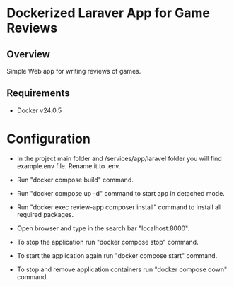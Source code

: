 # Dockerized Laraver App for Game Reviews
 
## Overview

Simple Web app for writing reviews of games.

## Requirements

* Docker v24.0.5

# Configuration
* In the project main folder and /services/app/laravel folder you will find example.env file. Rename it to .env.
* Run "docker compose build" command.
* Run "docker compose up -d" command to start app in detached mode.
* Run "docker exec review-app composer install" command to install all required packages.
* Open browser and type in the search bar "localhost:8000".
  
* To stop the application run "docker compose stop" command.
* To start the application again run "docker compose start" command.

* To stop and remove application containers run "docker compose down" command.
